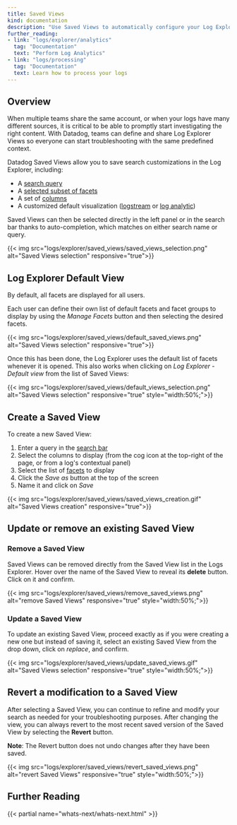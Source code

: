 ```yaml
---
title: Saved Views
kind: documentation
description: "Use Saved Views to automatically configure your Log Explorer."
further_reading:
- link: "logs/explorer/analytics"
  tag: "Documentation"
  text: "Perform Log Analytics"
- link: "logs/processing"
  tag: "Documentation"
  text: Learn how to process your logs
---
```


## Overview

When multiple teams share the same account, or when your logs have many different sources, it is critical to be able to promptly start investigating the right content.
With Datadog, teams can define and share Log Explorer Views so everyone can start troubleshooting with the same predefined context.

Datadog Saved Views allow you to save search customizations in the Log Explorer, including:

* A [search query][1]
* A [selected subset of facets][2]
* A set of [columns][3]
* A customized default visualization ([logstream][4] or [log analytic][5])

Saved Views can then be selected directly in the left panel or in the search bar thanks to auto-completion, which matches on either search name or query.

{{< img src="logs/explorer/saved_views/saved_views_selection.png" alt="Saved Views selection" responsive="true">}}

## Log Explorer Default View

By default, all facets are displayed for all users.

Each user can define their own list of default facets and facet groups to display by using the *Manage Facets* button and then selecting the desired facets.

{{< img src="logs/explorer/saved_views/default_saved_views.png" alt="Saved Views selection" responsive="true">}}

Once this has been done, the Log Explorer uses the default list of facets whenever it is opened. This also works when clicking on *Log Explorer - Default view* from the list of Saved Views:

{{< img src="logs/explorer/saved_views/default_views_selection.png" alt="Saved Views selection" responsive="true" style="width:50%;">}}

## Create a Saved View

To create a new Saved View:

1. Enter a query in the [search bar][1]
2. Select the columns to display (from the cog icon at the top-right of the page, or from a log's contextual panel)
3. Select the list of [facets][2] to display
4. Click the *Save as* button at the top of the screen
5. Name it and click on *Save*

{{< img src="logs/explorer/saved_views/saved_views_creation.gif" alt="Saved Views creation" responsive="true">}}

## Update or remove an existing Saved View

### Remove a Saved View

Saved Views can be removed directly from the Saved View list in the Logs Explorer. Hover over the name of the Saved View to reveal its **delete** button. Click on it and confirm.

{{< img src="logs/explorer/saved_views/remove_saved_views.png" alt="remove Saved Views" responsive="true" style="width:50%;">}}

### Update a Saved View

To update an existing Saved View, proceed exactly as if you were creating a new one but instead of saving it, select an existing Saved View from the drop down, click on *replace*, and confirm.

{{< img src="logs/explorer/saved_views/update_saved_views.gif" alt="Saved Views selection" responsive="true" style="width:50%;">}}

## Revert a modification to a Saved View

After selecting a Saved View, you can continue to refine and modify your search as needed for your troubleshooting purposes. After changing the view, you can always revert to the most recent saved version of the Saved View by selecting the **Revert** button.

**Note**: The Revert button does not undo changes after they have been saved.

{{< img src="logs/explorer/saved_views/revert_saved_views.png" alt="revert Saved Views" responsive="true" style="width:50%;">}}

## Further Reading

{{< partial name="whats-next/whats-next.html" >}}

[1]: /logs/explorer/search
[2]: /logs/explorer/?tab=facets#setup
[3]: /logs/explorer/?tab=logstream#visualization
[4]: /logs/explorer/?tab=logstream#visualization
[5]: /logs/explorer/analytics
